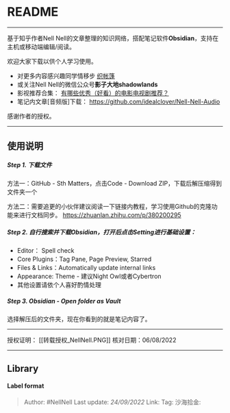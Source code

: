 # README

---

基于知乎作者Nell Nell的文章整理的知识网络，搭配笔记软件**Obsidian**，支持在主机或移动端编辑/阅读。

欢迎大家下载以供个人学习使用。

- 对更多内容感兴趣同学情移步 [织帐篷](https://www.zhihu.com/collection/313814574) 
- 或关注Nell Nell的微信公众号**影子大地shadowlands**
- 影视推荐合集： [有哪些优秀（好看）的电影电视剧推荐？](https://www.zhihu.com/question/343096396/answer/2625826293)
- 笔记内文章[音频版]下载： https://github.com/idealclover/Nell-Nell-Audio

感谢作者的授权。

---

## 使用说明

##### Step 1. 下载文件

方法一：GitHub - Sth Matters，点击Code - Download ZIP，下载后解压缩得到文件夹一个

方法二：需要追更的小伙伴建议阅读一下链接内教程，学习使用Github的克隆功能来进行文档同步。
https://zhuanlan.zhihu.com/p/380200295


##### Step 2. 自行搜索并下载Obsidian，打开后点击Setting进行基础设置：
 - Editor： Spell check
 - Core Plugins：Tag Pane, Page Preview, Starred
 - Files & Links：Automatically update internal links
 - Appearance: Theme - 建议Night Owl或者Cybertron
 - 其他设置请依个人喜好酌情处理

##### Step 3. Obsidian - Open folder as Vault 
选择解压后的文件夹，现在你看到的就是笔记内容了。

---

授权证明：
[[转载授权_NellNell.PNG]]
核对日期：06/08/2022


---

## Library

#### Label format

> Author: #NellNell
> Last update: *24/09/2022*
> Link:
> Tag:
> 沙海拾金:
